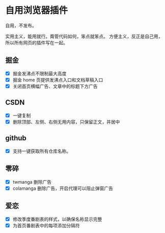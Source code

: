 # 自用浏览器插件

自用，不发布。

实用主义，能用就行。甭管代码如何，笨点就笨点。
方便主义，反正是自己用，所以所有网页的插件写在一起。

## 掘金

- [x] 掘金发沸点不限制最大高度
- [x] 掘金 home 页提供发沸点入口和文档草稿入口
- [x] 关闭首页横幅广告、文章中的标题下方广告

## CSDN

- [x] 一键复制
- [x] 删除顶部、左侧、右侧无用内容，只保留正文，并居中

## github

- [x] 支持一键获取所有仓库名称。

## 零碎

- [x] twmanga 删除广告
- [x] colamanga 删除广告，开启代理可以阻止弹窗广告

## 爱恋

- [x] 修改季度番剧表的样式，以确保名称显示完整
- [x] 为首页番剧表中的每项添加分隔符
